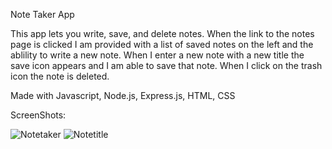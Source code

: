 Note Taker App

This app lets you write, save, and delete notes. When the link to the notes page is clicked I am provided with a list of saved notes on the left and the ablility to write a new note. When I enter a new note with a new title the save icon appears and I am able to save that note. When I click on the trash icon the note is deleted.

Made with Javascript, Node.js, Express.js, HTML, CSS


ScreenShots:

![Notetaker](notetaker.jpg)
![Notetitle](notetitle.jpg)